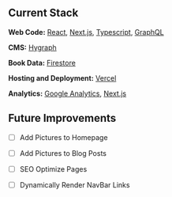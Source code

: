 ## Current Stack

**Web Code:** [React](https://reactjs.org/), [Next.js](https://nextjs.org/), [Typescript](https://www.typescriptlang.org/), [GraphQL](https://graphql.org/)

**CMS:** [Hygraph](https://hygraph.com/)

**Book Data:** [Firestore](https://cloud.google.com/firestore)

**Hosting and Deployment:** [Vercel](https://vercel.com/)

**Analytics:** [Google Analytics](https://analytics.google.com/), [Next.js](https://nextjs.org/analytics)

## Future Improvements

- [ ] Add Pictures to Homepage

- [ ] Add Pictures to Blog Posts

- [ ] SEO Optimize Pages

- [ ] Dynamically Render NavBar Links

